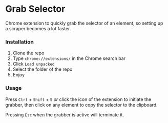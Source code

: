 # Grab Selector

Chrome extension to quickly grab the selector of an element, so setting up a scraper becomes a lot faster.

### Installation

1. Clone the repo
1. Type `chrome://extensions/` in the Chrome search bar
1. Click `Load unpacked`
1. Select the folder of the repo
1. Enjoy

### Usage

Press `Ctrl` + `Shift` + `S` *or* click the icon of the extension
to initiate the grabber, then click on any element to copy the selector to the clipboard.

Pressing `Esc` when the grabber is active will terminate it.